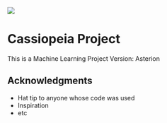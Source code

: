 [![](https://i.imgur.com/1U9te27.png)](#)

# Cassiopeia Project

This is a Machine Learning Project
Version: Asterion

## Acknowledgments

* Hat tip to anyone whose code was used
* Inspiration
* etc
